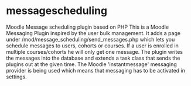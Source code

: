 # messagescheduling
Moodle Message scheduling plugin based on PHP
This is a Moodle Messaging Plugin inspired by the user bulk management. It adds a page under /mod/message_scheduling/send_messages.php which lets you schedule messages to users, cohorts or courses. If a user is enrolled in multiple courses/cohorts he will only get one message. The plugin writes the messages into the database and extends a task class that sends the plugins out at the given time. The Moodle 'instantmessage' messaging provider is being used which means that messaging has to be activated in settings.
